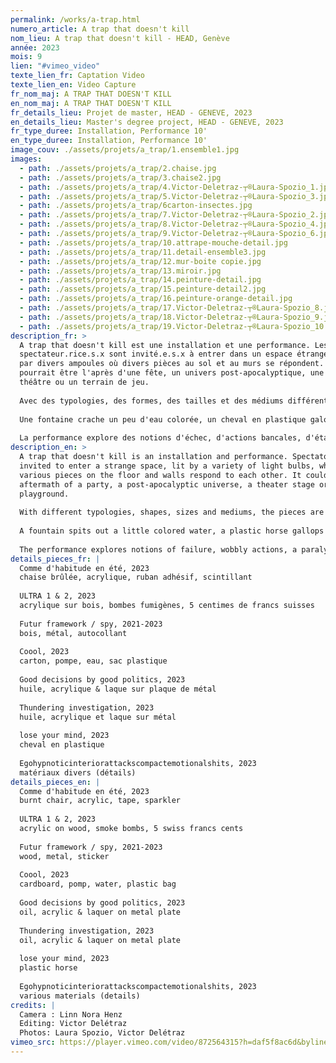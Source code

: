 ```yaml
---
permalink: /works/a-trap.html
numero_article: A trap that doesn't kill
nom_lieu: A trap that doesn't kill - HEAD, Genève
année: 2023
mois: 9
lien: "#vimeo_video"
texte_lien_fr: Captation Video
texte_lien_en: Video Capture
fr_nom_maj: A TRAP THAT DOESN'T KILL
en_nom_maj: A TRAP THAT DOESN'T KILL
fr_details_lieu: Projet de master, HEAD - GENEVE, 2023
en_details_lieu: Master's degree project, HEAD - GENEVE, 2023
fr_type_duree: Installation, Performance 10'
en_type_duree: Installation, Performance 10'
image_couv: ./assets/projets/a_trap/1.ensemble1.jpg
images:
  - path: ./assets/projets/a_trap/2.chaise.jpg
  - path: ./assets/projets/a_trap/3.chaise2.jpg
  - path: ./assets/projets/a_trap/4.Victor-Deletraz-┬®Laura-Spozio_1.jpg
  - path: ./assets/projets/a_trap/5.Victor-Deletraz-┬®Laura-Spozio_3.jpg
  - path: ./assets/projets/a_trap/6carton-insectes.jpg
  - path: ./assets/projets/a_trap/7.Victor-Deletraz-┬®Laura-Spozio_2.jpg
  - path: ./assets/projets/a_trap/8.Victor-Deletraz-┬®Laura-Spozio_4.jpg
  - path: ./assets/projets/a_trap/9.Victor-Deletraz-┬®Laura-Spozio_6.jpg
  - path: ./assets/projets/a_trap/10.attrape-mouche-detail.jpg
  - path: ./assets/projets/a_trap/11.detail-ensemble3.jpg
  - path: ./assets/projets/a_trap/12.mur-boite copie.jpg
  - path: ./assets/projets/a_trap/13.miroir.jpg
  - path: ./assets/projets/a_trap/14.peinture-detail.jpg
  - path: ./assets/projets/a_trap/15.peinture-detail2.jpg
  - path: ./assets/projets/a_trap/16.peinture-orange-detail.jpg
  - path: ./assets/projets/a_trap/17.Victor-Deletraz-┬®Laura-Spozio_8.jpg
  - path: ./assets/projets/a_trap/18.Victor-Deletraz-┬®Laura-Spozio_9.jpg
  - path: ./assets/projets/a_trap/19.Victor-Deletraz-┬®Laura-Spozio_10.jpg
description_fr: >
  A trap that doesn't kill est une installation et une performance. Les
  spectateur.rice.s.x sont invité.e.s.x à entrer dans un espace étrange, éclairé
  par divers ampoules où divers pièces au sol et au murs se répondent. Cela
  pourrait être l'après d'une fête, un univers post-apocalyptique, une scène de
  théâtre ou un terrain de jeu.
          
  Avec des typologies, des formes, des tailles et des médiums différents, les pièces sont pour la plupart produite rapidement dans une économie de moyens, transformées par endroits, révélant des détails subtiles, jouant avec leur matérialité et brouillant les pistes entre ready made et peinture, sculpture et accessoire.
                              
  Une fontaine crache un peu d'eau colorée, un cheval en plastique galope sur place, un cimaise expire de la fumée. Les pièces dans l'espace ont toutes un potentiel performatif, une idée de transformation et de mouvement.
                              
  La performance explore des notions d'échec, d'actions bancales, d'état intérieur paralysé et d'une révolte qui crie en chuchotant. Les gestes mélangent improvisation et actions précises. Un poème est dicté, des plumes volent dans l'espace, un fumigène pourrait être allumé.</p>
description_en: >
  A trap that doesn't kill is an installation and performance. Spectators are
  invited to enter a strange space, lit by a variety of light bulbs, where
  various pieces on the floor and walls respond to each other. It could be the
  aftermath of a party, a post-apocalyptic universe, a theater stage or a
  playground.
            
  With different typologies, shapes, sizes and mediums, the pieces are for the most part rapidly produced in an economy of means, transformed in places, revealing subtle details, playing with their materiality and blurring the lines between ready made and painting, sculpture and accessory.
                
  A fountain spits out a little colored water, a plastic horse gallops on the spot, a picture rail exhales smoke. The pieces in the space all have a performative potential, an idea of transformation and movement.
                
  The performance explores notions of failure, wobbly actions, a paralyzed inner state and a revolt that shouts in whispers. Gestures mix improvisation and precise action. A poem is dictated, feathers fly into space, a smoke bomb might be lit.
details_pieces_fr: |
  Comme d'habitude en été, 2023 
  chaise brûlée, acrylique, ruban adhésif, scintillant
                                  
  ULTRA 1 & 2, 2023
  acrylique sur bois, bombes fumigènes, 5 centimes de francs suisses
                                  
  Futur framework / spy, 2021-2023
  bois, métal, autocollant
                                  
  Coool, 2023
  carton, pompe, eau, sac plastique
                                  
  Good decisions by good politics, 2023
  huile, acrylique & laque sur plaque de métal
              
  Thundering investigation, 2023
  huile, acrylique et laque sur métal
              
  lose your mind, 2023 
  cheval en plastique
              
  Egohypnoticinteriorattackscompactemotionalshits, 2023
  matériaux divers (détails)
details_pieces_en: |
  Comme d'habitude en été, 2023 
  burnt chair, acrylic, tape, sparkler
                                  
  ULTRA 1 & 2, 2023
  acrylic on wood, smoke bombs, 5 swiss francs cents
                                  
  Futur framework / spy, 2021-2023
  wood, metal, sticker
                                  
  Coool, 2023
  cardboard, pomp, water, plastic bag
                                  
  Good decisions by good politics, 2023
  oil, acrylic & laquer on metal plate
              
  Thundering investigation, 2023
  oil, acrylic & laquer on metal plate
              
  lose your mind, 2023 
  plastic horse
              
  Egohypnoticinteriorattackscompactemotionalshits, 2023
  various materials (details)
credits: |
  Camera : Linn Nora Henz
  Editing: Victor Delétraz
  Photos: Laura Spozio, Victor Delétraz
vimeo_src: https://player.vimeo.com/video/872564315?h=daf5f8ac6d&byline=0&portrait=0
---
```

